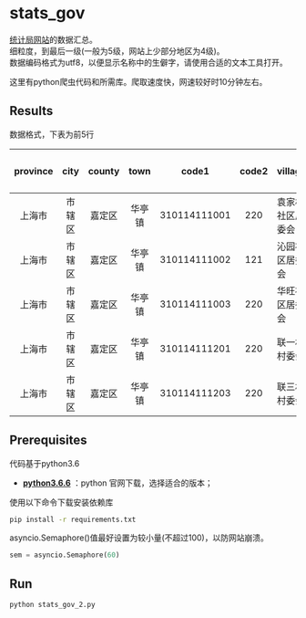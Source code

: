 # stats_gov
[统计局网站](http://www.stats.gov.cn/tjsj/tjbz/tjyqhdmhcxhfdm/2018/)的数据汇总。</br>
细粒度，到最后一级(一般为5级，网站上少部分地区为4级)。</br>
数据编码格式为utf8，以便显示名称中的生僻字，请使用合适的文本工具打开。</br>

这里有python爬虫代码和所需库。爬取速度快，网速较好时10分钟左右。

## Results
数据格式，下表为前5行

|province|city|county|town|code1|code2|village|根据code2第一位|
| :---: | :---: | :---: | :---: | :---: | :---: | :--- | :---: |
|上海市|市辖区|嘉定区|华亭镇|310114111001|220|袁家桥社区居委会|0|
|上海市|市辖区|嘉定区|华亭镇|310114111002|121|沁园社区居委会|1|
|上海市|市辖区|嘉定区|华亭镇|310114111003|220|华旺社区居委会|0|
|上海市|市辖区|嘉定区|华亭镇|310114111201|220|联一村村委会|0|
|上海市|市辖区|嘉定区|华亭镇|310114111203|220|联三村村委会|0|

## Prerequisites
代码基于python3.6
- [**python3.6.6**](https://www.python.org/downloads/release/python-366/) ：python 官网下载，选择适合的版本；

使用以下命令下载安装依赖库
``` bash
pip install -r requirements.txt
```

asyncio.Semaphore()值最好设置为较小量(不超过100)，以防网站崩溃。
``` python
sem = asyncio.Semaphore(60)
```

## Run
``` bash
python stats_gov_2.py
```
